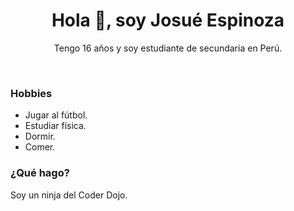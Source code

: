 <h1 align="center">Hola 👋, soy Josué Espinoza</h1>
<p align="center">Tengo 16 años y soy estudiante de secundaria en Perú.</p>
<br>
<h3>Hobbies</h3>
<ul>
    <li>Jugar al fútbol.</li>
    <li>Estudiar física.</li>
    <li>Dormir.</li>
    <li>Comer.</li>
</ul>
<h3>¿Qué hago?</h3>
<p>Soy un ninja del Coder Dojo.</p>

<!--
**josueespinozagta/josueespinozagta** is a ✨ _special_ ✨ repository because its `README.md` (this file) appears on your GitHub profile.

Here are some ideas to get you started:

- 🔭 I’m currently working on ...
- 🌱 I’m currently learning ...
- 👯 I’m looking to collaborate on ...
- 🤔 I’m looking for help with ...
- 💬 Ask me about ...
- 📫 How to reach me: ...
- 😄 Pronouns: ...
- ⚡ Fun fact: ...
-->
